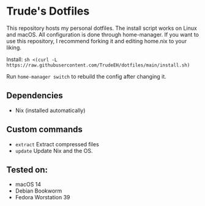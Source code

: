 # Trude's Dotfiles

This repository hosts my personal dotfiles.
The install script works on Linux and macOS.
All configuration is done through home-manager.
If you want to use this repository, I recommend forking it and editing home.nix to your liking.

Install: `sh <(curl -L https://raw.githubusercontent.com/TrudeEH/dotfiles/main/install.sh)`

Run `home-manager switch` to rebuild the config after changing it.

## Dependencies
-   Nix (installed automatically)

## Custom commands
-   `extract` Extract compressed files
-   `update` Update Nix and the OS.

## Tested on:
- macOS 14
- Debian Bookworm
- Fedora Worstation 39
